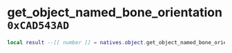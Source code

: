 # get_object_named_bone_orientation `0xCAD543AD`

```lua
local result --[[ number ]] = natives.object.get_object_named_bone_orientation(_unk0 --[[ number ]], _unk1 --[[ number ]], _unk2 --[[ number ]])
```